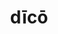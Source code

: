 ---
title: dīcō
meaning: to say
ch: [ten, f1, f, ss, ss4]
pos: verb
inf: dīcere
secondppstem: dīc
infend: ere
conjugation: third
derivatives: dictator, contradiction
---